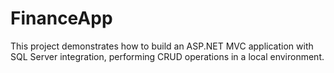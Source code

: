 # FinanceApp

This project demonstrates how to build an ASP.NET MVC application with SQL Server integration, performing CRUD operations in a local environment.
